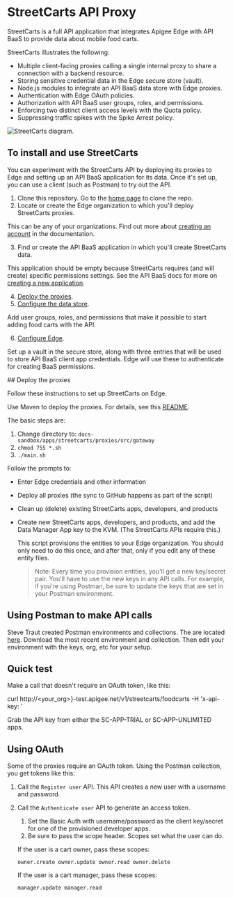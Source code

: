 # StreetCarts API Proxy

StreetCarts is a full API application that integrates Apigee Edge with API BaaS to provide data about mobile food carts.

StreetCarts illustrates the following:

* Multiple client-facing proxies calling a single internal proxy to share a connection with a backend resource.
* Storing sensitive credential data in the Edge secure store (vault).
* Node.js modules to integrate an API BaaS data store with Edge proxies.
* Authentication with Edge OAuth policies.
* Authorization with API BaaS user groups, roles, and permissions.
* Enforcing two distinct client access levels with the Quota policy.
* Suppressing traffic spikes with the Spike Arrest policy.

![StreetCarts diagram](https://github.com/apigee/docs-sandbox/blob/master/apps/streetcarts/streetcarts-diagram.png).

## To install and use StreetCarts

You can experiment with the StreetCarts API by deploying its proxies to Edge and setting up an API BaaS application for its data. Once it's set up, you can use a client (such as Postman) to try out the API.

1. Clone this repository. Go to the [home page](https://github.com/apigee/docs-sandbox) to clone the repo.
2. Locate or create the Edge organization to which you'll deploy StreetCarts proxies.

 This can be any of your organizations. Find out more about [creating an account](http://docs.apigee.com/api-services/content/creating-apigee-edge-account) in the documentation.
 
3. Find or create the API BaaS application in which you'll create StreetCarts data.

 This application should be empty because StreetCarts requires (and will create) specific permissions settings. See the API BaaS docs for more on [creating a new application](http://docs.apigee.com/app-services/content/creating-new-application-admin-console).
  
4. [Deploy the proxies](#deploy).
5. [Configure the data store](https://github.com/apigee/docs-sandbox/tree/master/apps/streetcarts/proxies/src/gateway/data-manager).

 Add user groups, roles, and permissions that make it possible to start adding food carts with the API.

6. [Configure Edge](https://github.com/apigee/docs-sandbox/tree/master/apps/streetcarts/proxies/src/gateway).

 Set up a vault in the secure store, along with three entries that will be used to store API BaaS client app credentials. Edge will use these to authenticate for creating BaaS permissions.
 
<a name="deploy" />
## Deploy the proxies

Follow these instructions to set up StreetCarts on Edge. 

Use Maven to deploy the proxies. For details, see this [README](https://github.com/apigee/docs-sandbox/tree/master/apps/streetcarts/proxies/src/gateway). 

The basic steps are:

1. Change directory to: `docs-sandbox/apps/streetcarts/proxies/src/gateway`
2. `chmod 755 *.sh`
3. `./main.sh`

Follow the prompts to:
* Enter Edge credentials and other information
* Deploy all proxies (the sync to GitHub happens as part of the script)
* Clean up (delete) existing StreetCarts apps, developers, and products
* Create new StreetCarts apps, developers, and products, and add the Data Manager App key to the KVM.
  (The StreetCarts APIs require this.)

  This script provisions the entities to your Edge organization. You should only need to do this once, and after that, only if you edit any of these entity files. 

  >Note: Every time you provision entities, you'll get a new key/secret pair. You'll have to use the new keys in any API calls. For example, if you're using Postman, be sure to update the keys that are set in your Postman environment.

## Using Postman to make API calls

Steve Traut created Postman environments and collections. The are located [here](https://github.com/apigee/docs-sandbox/tree/master/apps/streetcarts/test/postman). Download the most recent environment and collection. Then edit your environment with the keys, org, etc for your setup. 

## Quick test

Make a call that doesn't require an OAuth token, like this:

curl http://<your_org>}-test.apigee.net/v1/streetcarts/foodcarts -H 'x-api-key: <your api key>'

Grab the API key from either the SC-APP-TRIAL or SC-APP-UNLIMITED apps. 


## Using OAuth

Some of the proxies require an OAuth token. Using the Postman collection, you get tokens like this:

1. Call the `Register user` API. This API creates a new user with a username and password.
2. Call the `Authenticate user` API to generate an access token. 
    1. Set the Basic Auth with username/password as the client key/secret for one of the provisioned developer apps.
    2. Be sure to pass the scope header. Scopes set what the user can do. 

    If the user is a cart owner, pass these scopes:

    `owner.create owner.update owner.read owner.delete`

    If the user is a cart manager, pass these scopes:

    `manager.update manager.read`







